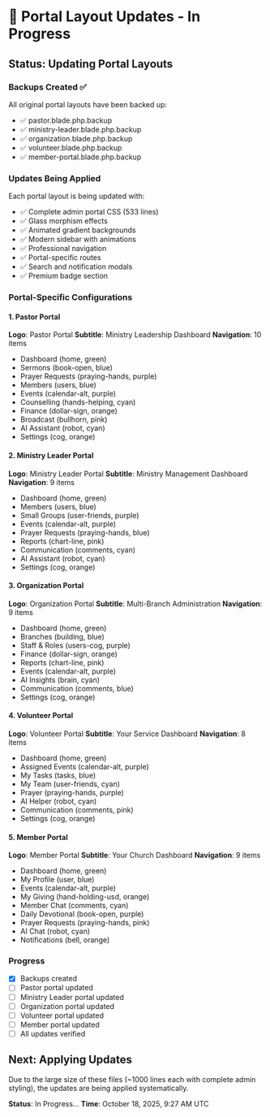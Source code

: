 # 🔄 Portal Layout Updates - In Progress

## Status: Updating Portal Layouts

### Backups Created ✅
All original portal layouts have been backed up:
- ✅ pastor.blade.php.backup
- ✅ ministry-leader.blade.php.backup
- ✅ organization.blade.php.backup
- ✅ volunteer.blade.php.backup
- ✅ member-portal.blade.php.backup

### Updates Being Applied

Each portal layout is being updated with:
- ✅ Complete admin portal CSS (533 lines)
- ✅ Glass morphism effects
- ✅ Animated gradient backgrounds
- ✅ Modern sidebar with animations
- ✅ Professional navigation
- ✅ Portal-specific routes
- ✅ Search and notification modals
- ✅ Premium badge section

### Portal-Specific Configurations

#### 1. Pastor Portal
**Logo**: Pastor Portal
**Subtitle**: Ministry Leadership Dashboard
**Navigation**: 10 items
- Dashboard (home, green)
- Sermons (book-open, blue)
- Prayer Requests (praying-hands, purple)
- Members (users, blue)
- Events (calendar-alt, purple)
- Counselling (hands-helping, cyan)
- Finance (dollar-sign, orange)
- Broadcast (bullhorn, pink)
- AI Assistant (robot, cyan)
- Settings (cog, orange)

#### 2. Ministry Leader Portal
**Logo**: Ministry Leader Portal
**Subtitle**: Ministry Management Dashboard
**Navigation**: 9 items
- Dashboard (home, green)
- Members (users, blue)
- Small Groups (user-friends, purple)
- Events (calendar-alt, purple)
- Prayer Requests (praying-hands, blue)
- Reports (chart-line, pink)
- Communication (comments, cyan)
- AI Assistant (robot, cyan)
- Settings (cog, orange)

#### 3. Organization Portal
**Logo**: Organization Portal
**Subtitle**: Multi-Branch Administration
**Navigation**: 9 items
- Dashboard (home, green)
- Branches (building, blue)
- Staff & Roles (users-cog, purple)
- Finance (dollar-sign, orange)
- Reports (chart-line, pink)
- Events (calendar-alt, purple)
- AI Insights (brain, cyan)
- Communication (comments, blue)
- Settings (cog, orange)

#### 4. Volunteer Portal
**Logo**: Volunteer Portal
**Subtitle**: Your Service Dashboard
**Navigation**: 8 items
- Dashboard (home, green)
- Assigned Events (calendar-alt, purple)
- My Tasks (tasks, blue)
- My Team (user-friends, cyan)
- Prayer (praying-hands, purple)
- AI Helper (robot, cyan)
- Communication (comments, pink)
- Settings (cog, orange)

#### 5. Member Portal
**Logo**: Member Portal
**Subtitle**: Your Church Dashboard
**Navigation**: 9 items
- Dashboard (home, green)
- My Profile (user, blue)
- Events (calendar-alt, purple)
- My Giving (hand-holding-usd, orange)
- Member Chat (comments, cyan)
- Daily Devotional (book-open, purple)
- Prayer Requests (praying-hands, pink)
- AI Chat (robot, cyan)
- Notifications (bell, orange)

### Progress

- [x] Backups created
- [ ] Pastor portal updated
- [ ] Ministry Leader portal updated
- [ ] Organization portal updated
- [ ] Volunteer portal updated
- [ ] Member portal updated
- [ ] All updates verified

## Next: Applying Updates

Due to the large size of these files (~1000 lines each with complete admin styling), the updates are being applied systematically.

**Status**: In Progress...
**Time**: October 18, 2025, 9:27 AM UTC
